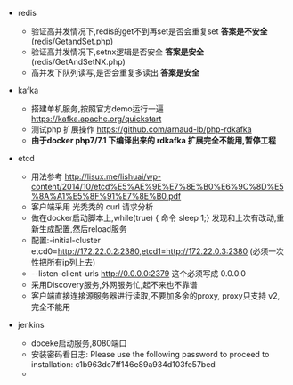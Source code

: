 + redis
    + 验证高并发情况下,redis的get不到再set是否会重复set **答案是不安全** (redis/GetandSet.php)
    + 验证高并发情况下,setnx逻辑是否安全 **答案是安全** (redis/GetAndSetNX.php)
    + 高并发下队列读写,是否会重复多读出 **答案是安全**

+ kafka 
    + 搭建单机服务,按照官方demo运行一遍  https://kafka.apache.org/quickstart
    + 测试php 扩展操作 https://github.com/arnaud-lb/php-rdkafka
    + **由于docker php7/7.1 下编译出来的 rdkafka 扩展完全不能用,暂停工程**

+ etcd 
    + 用法参考 http://lisux.me/lishuai/wp-content/2014/10/etcd%E5%AE%9E%E7%8E%B0%E6%9C%8D%E5%8A%A1%E5%8F%91%E7%8E%B0.pdf
    + 客户端采用 光秃秃的 curl 请求分析
    + 做在docker启动脚本上,while(true) { 命令 sleep 1;} 发现和上次有改动,重新生成配置,然后reload服务
    + 配置:-initial-cluster etcd0=http://172.22.0.2:2380,etcd1=http://172.22.0.3:2380 (必须一次性把所有ip列上去)
    + --listen-client-urls http://0.0.0.0:2379 这个必须写成 0.0.0.0
    + 采用Discovery服务,外网服务忙,起不来也不靠谱
    + 客户端直接连接源服务器进行读取,不要加多余的proxy, proxy只支持 v2,完全不能用
    

+ jenkins
    + doceke启动服务,8080端口
    + 安装密码看日志: Please use the following password to proceed to installation:
               c1b963dc7ff146e89a934d103fe57bed
    +